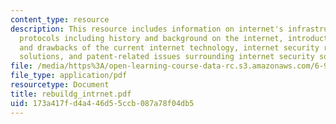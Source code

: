 ```yaml
---
content_type: resource
description: This resource includes information on internet's infrastructure and supporting
  protocols including history and background on the internet, introduction to vulnerability
  and drawbacks of the current internet technology, internet security risks and possible
  solutions, and patent-related issues surrounding internet security solutions.
file: /media/https%3A/open-learning-course-data-rc.s3.amazonaws.com/6-901-inventions-and-patents-fall-2005/173a417fd4a446d55ccb087a78f04db5_rebuildg_intrnet.pdf
file_type: application/pdf
resourcetype: Document
title: rebuildg_intrnet.pdf
uid: 173a417f-d4a4-46d5-5ccb-087a78f04db5
---
```

